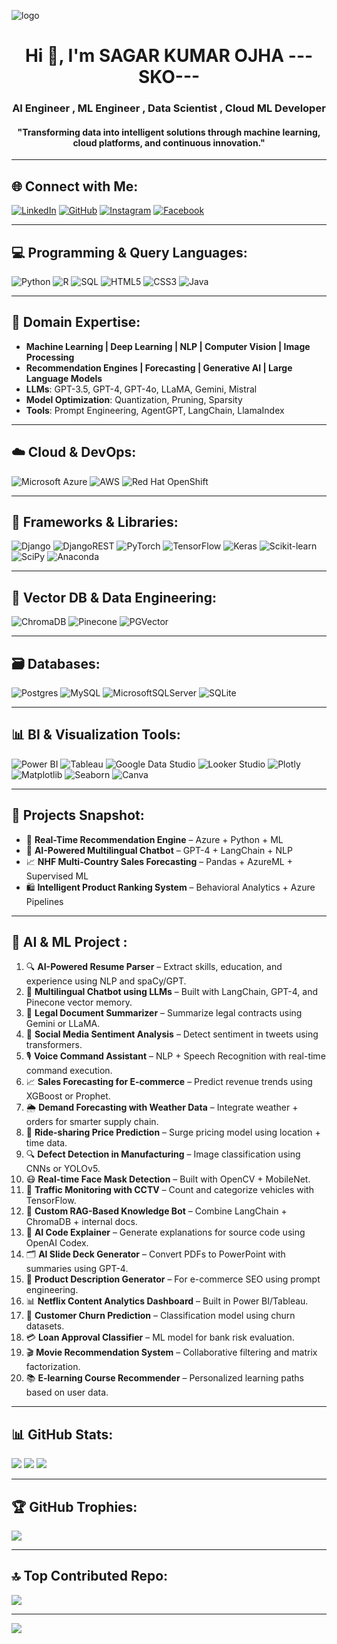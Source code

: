 ![logo](https://github.com/Sagar10042002/Sagar10042002/assets/125241597/7bbe52c6-1647-4f3f-af49-5ae3059c8ecb)

<h1 align="center">Hi 👋, I'm SAGAR KUMAR OJHA ---SKO---</h1>
<h3 align="center">AI Engineer , ML Engineer , Data Scientist , Cloud ML Developer</h3>
<h4 align="center">"Transforming data into intelligent solutions through machine learning, cloud platforms, and continuous innovation."</h4>

---

## 🌐 Connect with Me:
[![LinkedIn](https://img.shields.io/badge/LinkedIn-%230077B5.svg?logo=linkedin&logoColor=white)](https://linkedin.com/in/sagar-kumar-ojha-594099219) 
[![GitHub](https://img.shields.io/badge/GitHub-%2312100E.svg?logo=github&logoColor=white)](https://github.com/Sagar10042002)
[![Instagram](https://img.shields.io/badge/Instagram-%23E4405F.svg?logo=Instagram&logoColor=white)](https://instagram.com/sagar.ojha.35325) 
[![Facebook](https://img.shields.io/badge/Facebook-%231877F2.svg?logo=Facebook&logoColor=white)](https://www.facebook.com/sagar.ojha.35325?mibextid=ZbWKwL)

---

## 💻 Programming & Query Languages:
![Python](https://img.shields.io/badge/python-3670A0?style=for-the-badge&logo=python&logoColor=ffdd54)
![R](https://img.shields.io/badge/r-%23276DC3.svg?style=for-the-badge&logo=r&logoColor=white)
![SQL](https://img.shields.io/badge/sql-4479A1.svg?style=for-the-badge&logo=database&logoColor=white)
![HTML5](https://img.shields.io/badge/html5-%23E34F26.svg?style=for-the-badge&logo=html5&logoColor=white)
![CSS3](https://img.shields.io/badge/css3-%231572B6.svg?style=for-the-badge&logo=css3&logoColor=white)
![Java](https://img.shields.io/badge/java-%23ED8B00.svg?style=for-the-badge&logo=java&logoColor=white)

---

## 🧠 Domain Expertise:
- **Machine Learning | Deep Learning | NLP | Computer Vision | Image Processing**
- **Recommendation Engines | Forecasting | Generative AI | Large Language Models**
- **LLMs**: GPT-3.5, GPT-4, GPT-4o, LLaMA, Gemini, Mistral
- **Model Optimization**: Quantization, Pruning, Sparsity
- **Tools**: Prompt Engineering, AgentGPT, LangChain, LlamaIndex

---

## ☁️ Cloud & DevOps:
![Microsoft Azure](https://img.shields.io/badge/Azure-0072C6?style=for-the-badge&logo=microsoftazure&logoColor=white)
![AWS](https://img.shields.io/badge/AWS-%23FF9900.svg?style=for-the-badge&logo=amazon-aws&logoColor=white)
![Red Hat OpenShift](https://img.shields.io/badge/OpenShift-E00.svg?style=for-the-badge&logo=redhatopenshift&logoColor=white)

---

## 🧰 Frameworks & Libraries:
![Django](https://img.shields.io/badge/Django-%23092E20.svg?style=for-the-badge&logo=django&logoColor=white)
![DjangoREST](https://img.shields.io/badge/Django-REST-ff1709?style=for-the-badge&logo=django&logoColor=white&color=ff1709)
![PyTorch](https://img.shields.io/badge/PyTorch-%23EE4C2C.svg?style=for-the-badge&logo=pytorch&logoColor=white)
![TensorFlow](https://img.shields.io/badge/TensorFlow-%23FF6F00.svg?style=for-the-badge&logo=TensorFlow&logoColor=white)
![Keras](https://img.shields.io/badge/Keras-%23D00000.svg?style=for-the-badge&logo=Keras&logoColor=white)
![Scikit-learn](https://img.shields.io/badge/scikit--learn-%23F7931E.svg?style=for-the-badge&logo=scikit-learn&logoColor=white)
![SciPy](https://img.shields.io/badge/SciPy-%230C55A5.svg?style=for-the-badge&logo=scipy&logoColor=white)
![Anaconda](https://img.shields.io/badge/Anaconda-%2344A833.svg?style=for-the-badge&logo=anaconda&logoColor=white)

---

## 🧠 Vector DB & Data Engineering:
![ChromaDB](https://img.shields.io/badge/ChromaDB-6B4C9A?style=for-the-badge&logo=database&logoColor=white)
![Pinecone](https://img.shields.io/badge/Pinecone-00B8A9?style=for-the-badge&logo=data&logoColor=white)
![PGVector](https://img.shields.io/badge/PGVector-336791?style=for-the-badge&logo=postgresql&logoColor=white)

---

## 🗃️ Databases:
![Postgres](https://img.shields.io/badge/postgres-%23316192.svg?style=for-the-badge&logo=postgresql&logoColor=white)
![MySQL](https://img.shields.io/badge/mysql-%2300f.svg?style=for-the-badge&logo=mysql&logoColor=white)
![MicrosoftSQLServer](https://img.shields.io/badge/Microsoft%20SQL%20Server-CC2927.svg?style=for-the-badge&logo=microsoft%20sql%20server&logoColor=white)
![SQLite](https://img.shields.io/badge/sqlite-%2307405e.svg?style=for-the-badge&logo=sqlite&logoColor=white)

---

## 📊 BI & Visualization Tools:
![Power BI](https://img.shields.io/badge/Power%20BI-F2C811?style=for-the-badge&logo=powerbi&logoColor=black)
![Tableau](https://img.shields.io/badge/Tableau-E97627.svg?style=for-the-badge&logo=tableau&logoColor=white)
![Google Data Studio](https://img.shields.io/badge/Data%20Studio-4285F4.svg?style=for-the-badge&logo=googledatastudio&logoColor=white)
![Looker Studio](https://img.shields.io/badge/Looker%20Studio-1A73E8.svg?style=for-the-badge&logo=looker&logoColor=white)
![Plotly](https://img.shields.io/badge/Plotly-%233F4F75.svg?style=for-the-badge&logo=plotly&logoColor=white)
![Matplotlib](https://img.shields.io/badge/Matplotlib-11557C?style=for-the-badge&logo=python&logoColor=white)
![Seaborn](https://img.shields.io/badge/Seaborn-4B8BBE?style=for-the-badge&logo=python&logoColor=white)
![Canva](https://img.shields.io/badge/Canva-%2300C4CC.svg?style=for-the-badge&logo=Canva&logoColor=white)

---

## 🧪 Projects Snapshot:
- 🔧 **Real-Time Recommendation Engine** – Azure + Python + ML  
- 🤖 **AI-Powered Multilingual Chatbot** – GPT-4 + LangChain + NLP  
- 📈 **NHF Multi-Country Sales Forecasting** – Pandas + AzureML + Supervised ML  
- 🛍️ **Intelligent Product Ranking System** – Behavioral Analytics + Azure Pipelines

---

## 🚀 AI & ML Project :

1. 🔍 **AI-Powered Resume Parser** – Extract skills, education, and experience using NLP and spaCy/GPT.
2. 🤖 **Multilingual Chatbot using LLMs** – Built with LangChain, GPT-4, and Pinecone vector memory.
3. 📜 **Legal Document Summarizer** – Summarize legal contracts using Gemini or LLaMA.
4. 💬 **Social Media Sentiment Analysis** – Detect sentiment in tweets using transformers.
5. 🎙️ **Voice Command Assistant** – NLP + Speech Recognition with real-time command execution.
6. 📈 **Sales Forecasting for E-commerce** – Predict revenue trends using XGBoost or Prophet.
7. 🌦️ **Demand Forecasting with Weather Data** – Integrate weather + orders for smarter supply chain.
8. 🚕 **Ride-sharing Price Prediction** – Surge pricing model using location + time data.
9. 🔍 **Defect Detection in Manufacturing** – Image classification using CNNs or YOLOv5.
10. 😷 **Real-time Face Mask Detection** – Built with OpenCV + MobileNet.
11. 🚗 **Traffic Monitoring with CCTV** – Count and categorize vehicles with TensorFlow.
12. 🧠 **Custom RAG-Based Knowledge Bot** – Combine LangChain + ChromaDB + internal docs.
13. 🧾 **AI Code Explainer** – Generate explanations for source code using OpenAI Codex.
14. 🗂️ **AI Slide Deck Generator** – Convert PDFs to PowerPoint with summaries using GPT-4.
15. 🛒 **Product Description Generator** – For e-commerce SEO using prompt engineering.
16. 📊 **Netflix Content Analytics Dashboard** – Built in Power BI/Tableau.
17. 👋 **Customer Churn Prediction** – Classification model using churn datasets.
18. 💳 **Loan Approval Classifier** – ML model for bank risk evaluation.
19. 🎬 **Movie Recommendation System** – Collaborative filtering and matrix factorization.
20. 📚 **E-learning Course Recommender** – Personalized learning paths based on user data.

---

## 📊 GitHub Stats:
![](https://github-readme-stats.vercel.app/api?username=Sagar10042002&theme=dark&hide_border=false&include_all_commits=true&count_private=true)
![](https://github-readme-streak-stats.herokuapp.com/?user=Sagar10042002&theme=dark&hide_border=false)
![](https://github-readme-stats.vercel.app/api/top-langs/?username=Sagar10042002&theme=dark&hide_border=false&layout=compact)

---

## 🏆 GitHub Trophies:
![](https://github-profile-trophy.vercel.app/?username=Sagar10042002&theme=radical&no-frame=false&no-bg=false&margin-w=4)

---

## 🔝 Top Contributed Repo:
![](https://github-contributor-stats.vercel.app/api?username=Sagar10042002&limit=5&theme=nord&combine_all_yearly_contributions=true)

---

[![](https://visitcount.itsvg.in/api?id=Sagar10042002&icon=1&color=0)](https://visitcount.itsvg.in)

<!-- Made with ❤️ by SAGAR using GPRM: https://gprm.itsvg.in -->
